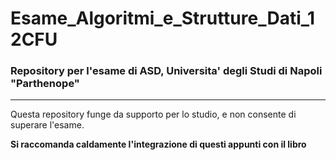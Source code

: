 # Esame_Algoritmi_e_Strutture_Dati_12CFU
### Repository per l'esame di ASD, Universita' degli Studi di Napoli "Parthenope"
---
Questa repository funge da supporto per lo studio, e non consente di superare l'esame.

**Si raccomanda caldamente l'integrazione di questi appunti con il libro**
